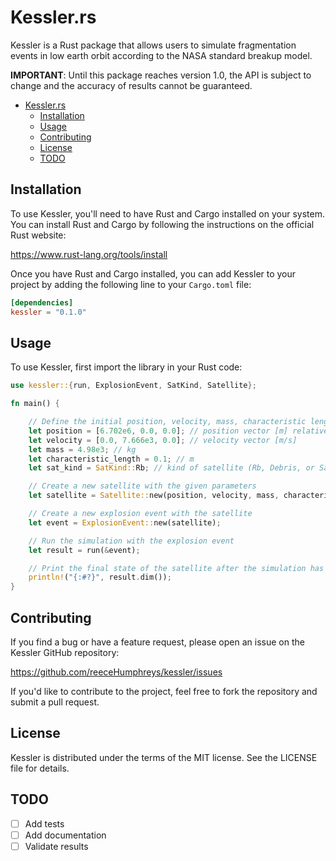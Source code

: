 # Kessler.rs

Kessler is a Rust package that allows users to simulate fragmentation events
in low earth orbit according to the NASA standard breakup model.

**IMPORTANT**: Until this package reaches version 1.0, the API is subject to change and the accuracy of results cannot be guaranteed.

- [Kessler.rs](#kesslerrs)
  - [Installation](#installation)
  - [Usage](#usage)
  - [Contributing](#contributing)
  - [License](#license)
  - [TODO](#todo)

## Installation

To use Kessler, you'll need to have Rust and Cargo installed on your system.
You can install Rust and Cargo by following the instructions on the official
Rust website:

<https://www.rust-lang.org/tools/install>

Once you have Rust and Cargo installed, you can add Kessler to your project by
adding the following line to your `Cargo.toml` file:

```toml
[dependencies]
kessler = "0.1.0"
```

## Usage

To use Kessler, first import the library in your Rust code:

```rust
use kessler::{run, ExplosionEvent, SatKind, Satellite};

fn main() {

    // Define the initial position, velocity, mass, characteristic length, and kind of a satellite.
    let position = [6.702e6, 0.0, 0.0]; // position vector [m] relative to Earth's center
    let velocity = [0.0, 7.666e3, 0.0]; // velocity vector [m/s]
    let mass = 4.98e3; // kg
    let characteristic_length = 0.1; // m
    let sat_kind = SatKind::Rb; // kind of satellite (Rb, Debris, or Satellite)

    // Create a new satellite with the given parameters
    let satellite = Satellite::new(position, velocity, mass, characteristic_length, sat_kind);

    // Create a new explosion event with the satellite
    let event = ExplosionEvent::new(satellite);

    // Run the simulation with the explosion event
    let result = run(&event);

    // Print the final state of the satellite after the simulation has completed
    println!("{:#?}", result.dim());
}
```

## Contributing

If you find a bug or have a feature request, please open an issue on the Kessler
GitHub repository:

<https://github.com/reeceHumphreys/kessler/issues>

If you'd like to contribute to the project, feel free to fork the repository and
submit a pull request.

## License

Kessler is distributed under the terms of the MIT license. See the LICENSE file
for details.

## TODO

- [ ] Add tests
- [ ] Add documentation
- [ ] Validate results
